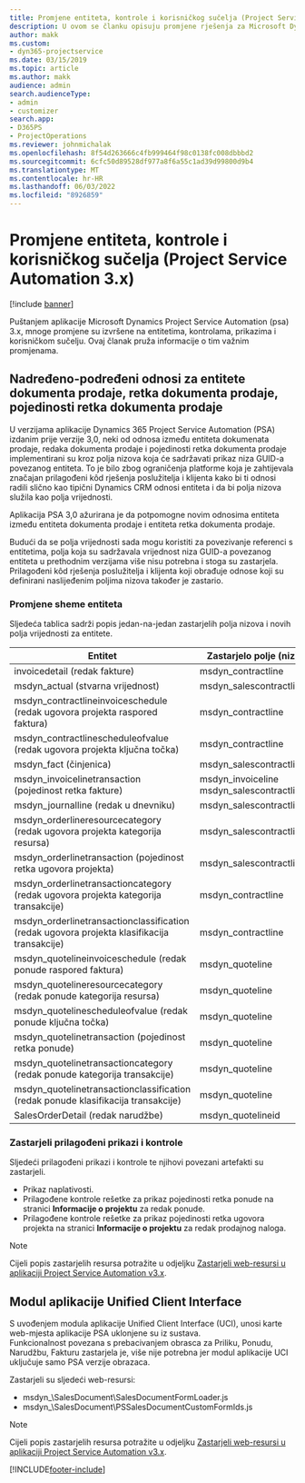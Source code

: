 ```yaml
---
title: Promjene entiteta, kontrole i korisničkog sučelja (Project Service Automation 3.x)
description: U ovom se članku opisuju promjene rješenja za Microsoft Dynamics automatizaciju project servisa 3.x.
author: makk
ms.custom:
- dyn365-projectservice
ms.date: 03/15/2019
ms.topic: article
ms.author: makk
audience: admin
search.audienceType:
- admin
- customizer
search.app:
- D365PS
- ProjectOperations
ms.reviewer: johnmichalak
ms.openlocfilehash: 8f54d263666c4fb999464f98c0138fc008dbbbd2
ms.sourcegitcommit: 6cfc50d89528df977a8f6a55c1ad39d99800d9b4
ms.translationtype: MT
ms.contentlocale: hr-HR
ms.lasthandoff: 06/03/2022
ms.locfileid: "8926859"
---
```

# <a name="entity-control-and-user-interface-changes-project-service-automation-3x"></a>Promjene entiteta, kontrole i korisničkog sučelja (Project Service Automation 3.x)

[!include [banner](../../includes/psa-now-project-operations.md)]


Puštanjem aplikacije Microsoft Dynamics Project Service Automation (psa) 3.x, mnoge promjene su izvršene na entitetima, kontrolama, prikazima i korisničkom sučelju. Ovaj članak pruža informacije o tim važnim promjenama.

## <a name="parent-child-relationships-for-sales-document-sales-document-line-sales-document-line-detail-entities"></a>Nadređeno-podređeni odnosi za entitete dokumenta prodaje, retka dokumenta prodaje, pojedinosti retka dokumenta prodaje
U verzijama aplikacije Dynamics 365 Project Service Automation (PSA) izdanim prije verzije 3,0, neki od odnosa između entiteta dokumenata prodaje, redaka dokumenta prodaje i pojedinosti retka dokumenta prodaje implementirani su kroz polja nizova koja će sadržavati prikaz niza GUID-a povezanog entiteta. To je bilo zbog ograničenja platforme koja je zahtijevala značajan prilagođeni kôd rješenja poslužitelja i klijenta kako bi ti odnosi radili slično kao tipični Dynamics CRM odnosi entiteta i da bi polja nizova služila kao polja vrijednosti.

Aplikacija PSA 3,0 ažurirana je da potpomogne novim odnosima entiteta između entiteta dokumenta prodaje i entiteta retka dokumenta prodaje.

Budući da se polja vrijednosti sada mogu koristiti za povezivanje referenci s entitetima, polja koja su sadržavala vrijednost niza GUID-a povezanog entiteta u prethodnim verzijama više nisu potrebna i stoga su zastarjela. Prilagođeni kôd rješenja poslužitelja i klijenta koji obrađuje odnose koji su definirani naslijeđenim poljima nizova također je zastario.

### <a name="entity-schema-changes"></a>Promjene sheme entiteta
Sljedeća tablica sadrži popis jedan-na-jedan zastarjelih polja nizova i novih polja vrijednosti za entitete. 

 Entitet |   Zastarjelo polje (niz) | Novo polje (vrijednost)
--- | --- | ---
invoicedetail (redak fakture) |  msdyn_contractline |    msdyn_contractlineid
msdyn_actual (stvarna vrijednost) | msdyn_salescontractline |   msdyn_salescontractlineid
msdyn_contractlineinvoiceschedule (redak ugovora projekta raspored faktura) |    msdyn_contractline |    msdyn_contractlineid
msdyn_contractlinescheduleofvalue (redak ugovora projekta ključna točka) |   msdyn_contractline |    msdyn_contractlineid
msdyn_fact (činjenica) | msdyn_salescontractline |   msdyn_salescontractlineid
msdyn_invoicelinetransaction (pojedinost retka fakture) | msdyn_invoiceline <br> msdyn_salescontractline | msdyn_invoicelineid <br> msdyn_salescontractlineid
msdyn_journalline (redak u dnevniku) |  msdyn_salescontractline |   msdyn_salescontractlineid
msdyn_orderlineresourcecategory (redak ugovora projekta kategorija resursa) | msdyn_salescontractline |   msdyn_contractlineid
msdyn_orderlinetransaction (pojedinost retka ugovora projekta) | msdyn_salescontractline |   msdyn_salescontractlineid
msdyn_orderlinetransactioncategory (redak ugovora projekta kategorija transakcije) |   msdyn_contractline |    msdyn_contractlineid
msdyn_orderlinetransactionclassification (redak ugovora projekta klasifikacija transakcije) |   msdyn_contractline |    msdyn_contractlineid
msdyn_quotelineinvoiceschedule (redak ponude raspored faktura) |  msdyn_quoteline |   msdyn_quotelineid
msdyn_quotelineresourcecategory (redak ponude kategorija resursa) |    msdyn_quoteline |   msdyn_quotelineid
msdyn_quotelinescheduleofvalue (redak ponude ključna točka) | msdyn_quoteline |   msdyn_quotelineid
msdyn_quotelinetransaction (pojedinost retka ponude) |    msdyn_quoteline |   msdyn_quotelineid
msdyn_quotelinetransactioncategory (redak ponude kategorija transakcije) |  msdyn_quoteline |   msdyn_quotelineid
msdyn_quotelinetransactionclassification (redak ponude klasifikacija transakcije) |  msdyn_quoteline |   msdyn_quotelineid
SalesOrderDetail (redak narudžbe) | msdyn_quotelineid | msdyn_quoteline 

### <a name="deprecated-custom-views-and-controls"></a>Zastarjeli prilagođeni prikazi i kontrole
Sljedeći prilagođeni prikazi i kontrole te njihovi povezani artefakti su zastarjeli.

- Prikaz naplativosti.
- Prilagođene kontrole rešetke za prikaz pojedinosti retka ponude na stranici **Informacije o projektu** za redak ponude.
- Prilagođene kontrole rešetke za prikaz pojedinosti retka ugovora projekta na stranici **Informacije o projektu** za redak prodajnog naloga.

> [!NOTE]
> Cijeli popis zastarjelih resursa potražite u odjeljku [Zastarjeli web-resursi u aplikaciji Project Service Automation v3.x](../developer-guides/web-resources-deprecated-v3.x.md).

## <a name="unified-client-interface-app-module"></a>Modul aplikacije Unified Client Interface
S uvođenjem modula aplikacije Unified Client Interface (UCI), unosi karte web-mjesta aplikacije PSA uklonjene su iz sustava.  
Funkcionalnost povezana s prebacivanjem obrasca za Priliku, Ponudu, Narudžbu, Fakturu zastarjela je, više nije potrebna jer modul aplikacije UCI uključuje samo PSA verzije obrazaca.  

Zastarjeli su sljedeći web-resursi:

- msdyn_\SalesDocument\SalesDocumentFormLoader.js
- msdyn_\SalesDocument\PSSalesDocumentCustomFormIds.js

> [!NOTE]
> Cijeli popis zastarjelih resursa potražite u odjeljku [Zastarjeli web-resursi u aplikaciji Project Service Automation v3.x](../developer-guides/web-resources-deprecated-v3.x.md).




[!INCLUDE[footer-include](../../includes/footer-banner.md)]
